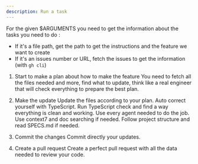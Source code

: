 ```yaml
---
description: Run a task
---
```


For the given $ARGUMENTS you need to get the information about the tasks you need to do :

- If it's a file path, get the path to get the instructions and the feature we want to create
- If it's an issues number or URL, fetch the issues to get the information (with `gh cli`)

1. Start to make a plan about how to make the feature
   You need to fetch all the files needed and more, find what to update, think like a real engineer that will check everything to prepare the best plan.

2. Make the update
   Update the files according to your plan.
   Auto correct yourself with TypeScript. Run TypeScript check and find a way everything is clean and working. Use every agent needed to do the job. Use context7 and doc searching if needed. Follow project structure and read SPECS.md if needed.

3. Commit the changes
   Commit directly your updates.

4. Create a pull request
   Create a perfect pull request with all the data needed to review your code.
